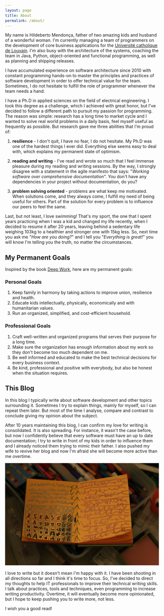```yaml
---
layout: page
title: About
permalink: /about/
---
```


My name is Hildeberto Mendonça, father of two amazing kids and husband of a wonderful woman. I'm currently managing a team of programmers on the development of core business applications for the [Université catholique de Louvain](http://www.uclouvain.be). I'm also busy with the architecture of the systems, coaching the team in Java, Python, object-oriented and functional programming, as well as planning and shipping releases.

I have accumulated experience on software architecture since 2010 with constant programming hands-on to master the principles and practices of software development in order to offer technical value for the team. Sometimes, I do not hesitate to fulfill the role of programmer whenever the team needs a hand.

I have a Ph.D in applied sciences on the field of electrical engineering. I took this degree as a challenge, which I achieved with great honor, but I've decided to follow a different path to pursuit my passion for programming. The reason was simple: research has a long time to market cycle and I wanted to solve real world problems in a daily basis, feel myself useful as frequently as possible. But research gave me three abilities that I'm proud of:

1. **resilience** - I don't quit, I have no fear, I do not hesitate. My Ph.D was one of the hardest things I ever did. Everything else seems easy to deal with, which explains my permanent state of optimism.

2. **reading and writing** - I've read and wrote so much that I feel immense pleasure during my reading and writing sessions. By the way, I strongly disagree with a statement in the agile manifesto that says: "_Working software over comprehensive documentation_". You don't have any dependencies in your project without documentation, do you?

3. **problem solving oriented** - problems are what keep me motivated. When solutions come, and they always come, I fulfill my need of being useful for others. Part of the solution for every problem is to influence our peers to feel the same.

Last, but not least, I love swimming! That's my sport, the one that I spent years practicing when I was a kid and changed my life recently, when I decided to resume it after 20 years, leaving behind a sedentary life weighing 103kg to a healthier and stronger one with 15kg less. So, next time you ask me "_How are you doing?_" and I tell you "_Everything is great!_" you will know I'm telling you the truth, no matter the circumstances.

## My Permanent Goals

Inspired by the book [Deep Work](/books), here are my permanent goals:

### Personal Goals

1. Keep family in harmony by taking actions to improve union, resilience and health.
2. Educate kids intellectually, physically, economically and with humanitarian values.
3. Run an organized, simplified, and cost-efficient household.

### Professional Goals

1. Craft well-written and organized programs that serves their purpose for a long time.
2. Make sure the organization has enough information about my work so they don't become too much dependent on me.
3. Be well informed and educated to make the best technical decisions for every business context.
4. Be kind, professional and positive with everybody, but also be honest when the situation requires.

## This Blog

In this blog I typically write about software development and other topics surrounding it. Sometimes I try to explain things, mainly for myself, so I can repeat them later. But most of the time I analyse, compare and contrast to conclude giving my opinion about the subject.

After 10 years maintaining this blog, I can confirm my love for writing is consolidated. It is also spreading. For instance, it wasn't the case before, but now I confidently believe that every software must have an up to date documentation; I try to write in front of my kids in order to influence them and I already noticed them trying to mimic their father. I also pushed my wife to revive her blog and now I'm afraid she will become more active than me overtime.

![Kids writing](/images/pages/about-website.jpg)

I love to write but it doesn't mean I'm happy with it. I have been shooting in all directions so far and I think it's time to focus. So, I've decided to direct my thoughts to help IT professionals to improve their technical writing skills. I talk about practices, tools and techniques, even programming to increase writing productivity. Overtime, it will eventually become more opinionated, but I hope to keep pushing you to write more, not less.

I wish you a good read!

